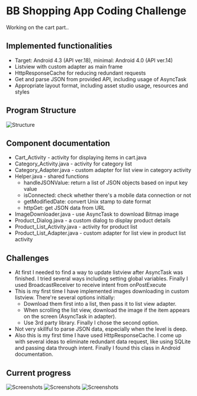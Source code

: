 BB Shopping App Coding Challenge
======================

Working on the cart part..

Implemented functionalities
----

- Target: Android 4.3 (API ver.18), minimal: Android 4.0 (API ver.14)
- Listview with custom adapter as main frame
- HttpResponseCache for reducing redundant requests
- Get and parse JSON from provided API, including usage of AsyncTask
- Appropriate layout format, including asset studio usage, resources and styles

Program Structure
----

![Structure](https://raw.github.com/boulevardaed/bbShoppingAppChallenge/master/BBChallenge.png)

Component documentation
----

- Cart_Activity - activity for displaying items in cart.java
- Category_Activity.java - activity for category list
- Category_Adapter.java - custom adapter for list view in category activity
- Helper.java - shared functions
	- handleJSONValue: return a list of JSON objects based on input key value
	- isConnected: check whether there's a mobile data connection or not
	- getModifiedDate: convert Unix stamp to date format
	- httpGet: get JSON data from URL
- ImageDownloader.java - use AsyncTask to download Bitmap image
- Product_Dialog.java - a custom dialog to display product details
- Product_List_Activity.java - activity for product list
- Product_List_Adapter.java - custom adapter for list view in product list activity

Challenges
----

 - At first I needed to find a way to update listview after AsyncTask was finished. I tried several ways including setting global variables. Finally I used BroadcastReceiver to receive intent from onPostExecute
 - This is my first time I have implemented images downloading in custom listview. There're several options initially: 
 	- Download them first into a list, then pass it to list view adapter.
 	- When scrolling the list view, download the image if the item appears on the screen (AsyncTask in adapter).
 	- Use 3rd party library. Finally I chose the second option. 
 - Not very skillful to parse JSON data, especially when the level is deep.
 - Also this is my first time I have used HttpResponseCache. I come up with several ideas to eliminate redundant data request, like using SQLite and passing data through intent. Finally I found this class in Android documentation.

Current progress
----
![Screenshots](https://raw.github.com/boulevardaed/bbShoppingAppChallenge/master/screenshots/Screenshot_2014-01-19-15-05-39.png)
![Screenshots](https://raw.github.com/boulevardaed/bbShoppingAppChallenge/master/screenshots/Screenshot_2014-01-19-15-06-01.png)
![Screenshots](https://raw.github.com/boulevardaed/bbShoppingAppChallenge/master/screenshots/Screenshot_2014-01-19-15-06-12.png)
